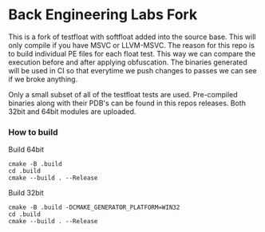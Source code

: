 # Back Engineering Labs Fork

This is a fork of testfloat with softfloat added into the source base. 
This will only compile if you have MSVC or LLVM-MSVC. 
The reason for this repo is to build individual PE files for each float test. 
This way we can compare the execution before and after applying obfuscation. 
The binaries generated will be used in CI so that everytime we push changes to passes we can see if we broke anything.


Only a small subset of all of the testfloat tests are used. Pre-compiled binaries along with their PDB's can be found in this repos releases. Both 32bit and 64bit modules are uploaded.

### How to build

Build 64bit

```
cmake -B .build
cd .build
cmake --build . --Release
```

Build 32bit

```
cmake -B .build -DCMAKE_GENERATOR_PLATFORM=WIN32
cd .build
cmake --build . --Release
```